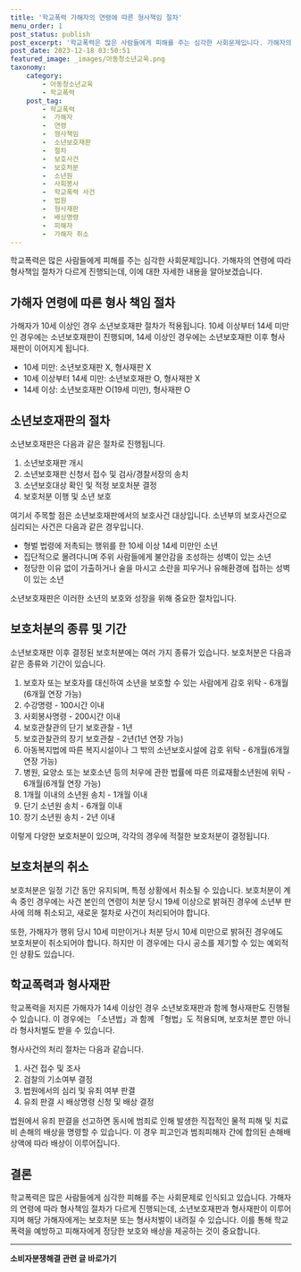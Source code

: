 ```yaml
---
title: '학교폭력 가해자의 연령에 따른 형사책임 절차'
menu_order: 1
post_status: publish
post_excerpt: '학교폭력은 많은 사람들에게 피해를 주는 심각한 사회문제입니다. 가해자의 연령에 따라 형사책임 절차가 다르게 진행되는데, 이에 대한 자세한 내용을 알아보겠습니다.'
post_date: 2023-12-18 03:50:51
featured_image: _images/아동청소년교육.png
taxonomy:
    category:
        - 아동청소년교육
        - 학교폭력
    post_tag:
        - 학교폭력
        -  가해자
        -  연령
        -  형사책임
        -  소년보호재판
        -  절차
        -  보호사건
        -  보호처분
        -  소년원
        -  사회봉사
        -  학교폭력 사건
        -  법원
        -  형사재판
        -  배상명령
        -  피해자
        -  가해자 취소
---
```



학교폭력은 많은 사람들에게 피해를 주는 심각한 사회문제입니다. 가해자의 연령에 따라 형사책임 절차가 다르게 진행되는데, 이에 대한 자세한 내용을 알아보겠습니다.

## 가해자 연령에 따른 형사 책임 절차

가해자가 10세 이상인 경우 소년보호재판 절차가 적용됩니다. 10세 이상부터 14세 미만인 경우에는 소년보호재판이 진행되며, 14세 이상인 경우에는 소년보호재판 이후 형사재판이 이어지게 됩니다.

- 10세 미만: 소년보호재판 X, 형사재판 X
- 10세 이상부터 14세 미만: 소년보호재판 O, 형사재판 X
- 14세 이상: 소년보호재판 O(19세 미만), 형사재판 O

## 소년보호재판의 절차

소년보호재판은 다음과 같은 절차로 진행됩니다.

1. 소년보호재판 개시
2. 소년보호재판 신청서 접수 및 검사/경찰서장의 송치
3. 소년보호대상 확인 및 적정 보호처분 결정
4. 보호처분 이행 및 소년 보호

여기서 주목할 점은 소년보호재판에서의 보호사건 대상입니다. 소년부의 보호사건으로 심리되는 사건은 다음과 같은 경우입니다.

- 형벌 법령에 저촉되는 행위를 한 10세 이상 14세 미만인 소년
- 집단적으로 몰려다니며 주위 사람들에게 불안감을 조성하는 성벽이 있는 소년
- 정당한 이유 없이 가출하거나 술을 마시고 소란을 피우거나 유해환경에 접하는 성벽이 있는 소년

소년보호재판은 이러한 소년의 보호와 성장을 위해 중요한 절차입니다.

## 보호처분의 종류 및 기간

소년보호재판 이후 결정된 보호처분에는 여러 가지 종류가 있습니다. 보호처분은 다음과 같은 종류와 기간이 있습니다.

1. 보호자 또는 보호자를 대신하여 소년을 보호할 수 있는 사람에게 감호 위탁 - 6개월(6개월 연장 가능)
2. 수강명령 - 100시간 이내
3. 사회봉사명령 - 200시간 이내
4. 보호관찰관의 단기 보호관찰 - 1년
5. 보호관찰관의 장기 보호관찰 - 2년(1년 연장 가능)
6. 아동복지법에 따른 복지시설이나 그 밖의 소년보호시설에 감호 위탁 - 6개월(6개월 연장 가능)
7. 병원, 요양소 또는 보호소년 등의 처우에 관한 법률에 따른 의료재활소년원에 위탁 - 6개월(6개월 연장 가능)
8. 1개월 이내의 소년원 송치 - 1개월 이내
9. 단기 소년원 송치 - 6개월 이내
10. 장기 소년원 송치 - 2년 이내

이렇게 다양한 보호처분이 있으며, 각각의 경우에 적절한 보호처분이 결정됩니다.

## 보호처분의 취소

보호처분은 일정 기간 동안 유지되며, 특정 상황에서 취소될 수 있습니다. 보호처분이 계속 중인 경우에는 사건 본인의 연령이 처분 당시 19세 이상으로 밝혀진 경우에 소년부 판사에 의해 취소되고, 새로운 절차로 사건이 처리되어야 합니다.

또한, 가해자가 행위 당시 10세 미만이거나 처분 당시 10세 미만으로 밝혀진 경우에도 보호처분이 취소되어야 합니다. 하지만 이 경우에는 다시 공소를 제기할 수 있는 예외적인 상황도 있습니다.

## 학교폭력과 형사재판

학교폭력을 저지른 가해자가 14세 이상인 경우 소년보호재판과 함께 형사재판도 진행될 수 있습니다. 이 경우에는 「소년법」과 함께 「형법」도 적용되며, 보호처분 뿐만 아니라 형사처벌도 받을 수 있습니다.

형사사건의 처리 절차는 다음과 같습니다.

1. 사건 접수 및 조사
2. 검찰의 기소여부 결정
3. 법원에서의 심리 및 유죄 여부 판결
4. 유죄 판결 시 배상명령 신청 및 배상 결정

법원에서 유죄 판결을 선고하면 동시에 범죄로 인해 발생한 직접적인 물적 피해 및 치료비 손해의 배상을 명령할 수 있습니다. 이 경우 피고인과 범죄피해자 간에 합의된 손해배상액에 따라 배상이 이루어집니다.

## 결론

학교폭력은 많은 사람들에게 심각한 피해를 주는 사회문제로 인식되고 있습니다. 가해자의 연령에 따라 형사책임 절차가 다르게 진행되는데, 소년보호재판과 형사재판이 이루어지며 해당 가해자에게는 보호처분 또는 형사처벌이 내려질 수 있습니다. 이를 통해 학교폭력을 예방하고 피해자에게 정당한 보호와 배상을 제공하는 것이 중요합니다.
<!-- wp:separator -->
<hr class="wp-block-separator has-alpha-channel-opacity"/>
<!-- /wp:separator -->

<!-- wp:group {"backgroundColor":"base","layout":{"type":"constrained"}} -->
<div class="wp-block-group has-base-background-color has-background"><!-- wp:paragraph {"align":"center","fontSize":"medium"} -->
<p class="has-text-align-center has-large-font-size"><strong>소비자분쟁해결 관련 글 바로가기</strong></p>
<!-- /wp:paragraph -->


<!-- wp:latest-posts
{"categories":[{"id":31632,"count":19,"description":"","link":"https://uknowlaw.com/category/%ec%86%8c%eb%b9%84%ec%9e%90%eb%b6%84%ec%9f%81%ed%95%b4%ea%b2%b0/","name":"소비자분쟁해결","slug":"소비자분쟁해결","taxonomy":"category","parent":0,"meta":[],"_links":{"self":[{"href":"https://uknowlaw.com/wp-json/wp/v2/categories/31632"}],"collection":[{"href":"https://uknowlaw.com/wp-json/wp/v2/categories"}],"about":[{"href":"https://uknowlaw.com/wp-json/wp/v2/taxonomies/category"}],"wp:post_type":[{"href":"https://uknowlaw.com/wp-json/wp/v2/posts?categories=31632"}],"curies":[{"name":"wp","href":"https://api.w.org/{rel}","templated":true}]}}],"postsToShow":100,"excerptLength":28,"postLayout":"grid","columns":2,"featuredImageAlign":"left","featuredImageSizeSlug":"large","fontSize":"small"} /--></div>
<!-- /wp:group -->